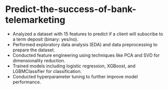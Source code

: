 # Predict-the-success-of-bank-telemarketing
- Analyzed a dataset with 15 features to predict if a client will subscribe to a term deposit (binary: yes/no).
- Performed exploratory data analysis (EDA) and data preprocessing to prepare the dataset.
-	Conducted feature engineering using techniques like PCA and SVD for dimensionality reduction.
-	Trained models including logistic regression, XGBoost, and LGBMClassifier for classification.
-	Conducted hyperparameter tuning to further improve model performance.
